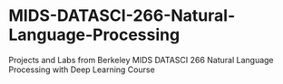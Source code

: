 # MIDS-DATASCI-266-Natural-Language-Processing
Projects and Labs from Berkeley MIDS DATASCI 266 Natural Language Processing with Deep Learning Course
